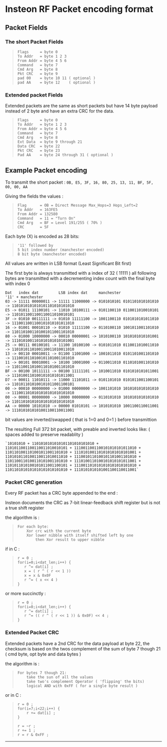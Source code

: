 # Insteon RF Packet encoding format #
## Packet Fields ##
### The short Packet Fields ###
>     Flags     = byte 0
>     To Addr   = byte 1 2 3
>     From Addr = byte 4 5 6
>     Command   = byte 7
>     Cmd Arg   = byte 8
>     Pkt CRC   = byte 9
>     pad 00    = byte 10 11 ( optional )
>     pad AA    = byte 12    ( optional )
    
### Extended packet Fields ###
Extended packets are the same as short packets but have 14 byte payload instead of 2 byte and have an extra CRC for the data.

>     Flags     = byte 0
>     To Addr   = byte 1 2 3
>     From Addr = byte 4 5 6
>     Command   = byte 7
>     Cmd Arg   = byte 8
>     Ext Data  = byte 9 through 21
>     Data CRC  = byte 22
>     Pkt CRC   = byte 23
>     Pad AA    = byte 24 through 31 ( optional )
 
## Example Packet encoding ##
 
To transmit the short packet :
        `0B, E5, 3F, 16, 80, 25, 13, 11, BF, 5F, 00, 00, AA`
 
Giving the fields the values :
>     Flag      = OB = Direct Message Max_Hops=3 Hops_Left=2
>     To Addr   = 163FE5
>     From Addr = 132580
>     Command   = 11 = "Turn On"
>     Cmd Arg   = BF = Level 191/255 ( 70% )
>     CRC       = 5F
 
Each byte (X) is encoded as 28 bits: 
>     '11' followed by
>     5 bit index number (manchester encoded)
>     8 bit byte (manchester encoded)
 
All values are written in LSB format (Least Significant Bit first)

The first byte is always transmitted with a index of 32 ( 11111 )
all following bytes are transmitted with a decrementing index count with the final byte with index 0
 
    Dat   index dat         LSB index dat     manchester                     '11' + manchester
    03 -> 11111 00000011 -> 11111 11000000 -> 0101010101 0101101010101010 -> 1101010101010101101010101010
    E5 -> 01011 11100101 -> 11010 10100111 -> 0101100110 0110011010010101 -> 1101011001100110011010010101
    3F -> 01010 00111111 -> 01010 11111100 -> 1001100110 0101010101011010 -> 1110011001100101010101011010
    16 -> 01001 00010110 -> 01010 11111100 -> 0110100110 1001011001101010 -> 1101101001101001011001101010
    80 -> 01000 10000000 -> 00010 00000001 -> 1010100110 1010101010101001 -> 1110101001101010101010101001
    25 -> 00111 00100101 -> 11100 10100100 -> 0101011010 0110011010011010 -> 1101010110100110011010011010
    13 -> 00110 00010011 -> 01100 11001000 -> 1001011010 0101101001101010 -> 1110010110100101101001101010
    11 -> 00101 00010001 -> 10100 10001000 -> 0110011010 0110101001101010 -> 1101100110100110101001101010
    BF -> 00100 10111111 -> 00100 11111101 -> 1010011010 0101010101011001 -> 1110100110100101010101011001
    D7 -> 00011 11010111 -> 11000 11101011 -> 0101101010 0101011001100101 -> 1101011010100101011001100101
    00 -> 00010 00000000 -> 01000 00000000 -> 1001101010 1010101010101010 -> 1110011010101010101010101010
    00 -> 00001 00000000 -> 10000 00000000 -> 0110101010 1010101010101010 -> 1101101010101010101010101010
    AA -> 00000 10101010 -> 00000 01010101 -> 1010101010 1001100110011001 -> 1110101010101001100110011001
 
bit values are inverted/swapped ( that is 1=0 and 0=1 ) before transmittion
 
The resulting Full 372 bit packet, with preable and inverted looks like: ( spaces added to preserve readablity )
 
    `10101010 + 1101010101010101101010101010 + 1101011001100110011010010101 + 1110011001100101010101011010 + 1101101001101001011001101010 + 1110101001101010101010101001 + 1101010110100110011010011010 + 1110010110100101101001101010 + 1101100110100110101001101010 + 1110100110100101010101011001 + 1101011010100101011001100101 + 1110011010101010101010101010 + 1101101010101010101010101010 + 1110101010101001100110011001`
 
### Packet CRC generation ###
 
Every RF packet has a CRC byte appended to the end :
 
Insteon documents the CRC as 7-bit linear-feedback shift register but is not a true shift register 
 
the algorithm is :
 
>     For each byte:
>         Xor crc with the current byte
>         Xor lower nibble with itself shifted left by one
>             then Xor result to upper nibble
 
 
if in C :
>     r = 0 ;
>     for(i=0;i<dat_len;i++) {
>        r ^= dat[i] ;
>        x = ( r ^ ( r << 1 ))
>        x = x & 0x0F
>        r ^= ( x << 4 )
>     }
 
or more succinctly :
>     r = 0 ;
>     for(i=0;i<dat_len;i++) {
>        r ^= dat[i] ;
>        r ^= (( r ^ ( r << 1 )) & 0x0F) << 4 ;
>     }
 
 
 
### Extended Packet CRC ###
 
Extended packets have a 2nd CRC for the data payload at byte 22, the checksum is based on the twos complement of the sum of byte 7 though 21 ( cmd byte, opt byte and data bytes )
 
the algorithm is :
>     For bytes 7 though 21:
>         take the sun of all the values 
>         take two's complement Operator ( 'flipping' the bits)
>         logical AND with 0xFF ( for a single byte result )
 
or in C :
>     r = 0 ;
>     for(i=7;i<22;i++) {
>         r += dat[i] ;
>     }
>
>     r = ~r ;
>     r += 1 ;
>     r = r & 0xFF ;
 
----
